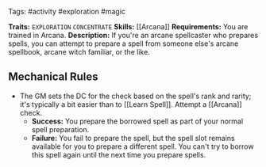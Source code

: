 Tags: #activity #exploration #magic

**Traits:** `EXPLORATION` `CONCENTRATE`
**Skills:** [[Arcana]]
**Requirements:** You are trained in Arcana.
**Description:** If you're an arcane spellcaster who prepares spells, you can attempt to prepare a spell from someone else's arcane spellbook, arcane witch familiar, or the like.

## Mechanical Rules

- The GM sets the DC for the check based on the spell's rank and rarity; it's typically a bit easier than to [[Learn Spell]]. Attempt a [[Arcana]] check.
	- **Success:** You prepare the borrowed spell as part of your normal spell preparation.  
	- **Failure:** You fail to prepare the spell, but the spell slot remains available for you to prepare a different spell. You can't try to borrow this spell again until the next time you prepare spells.